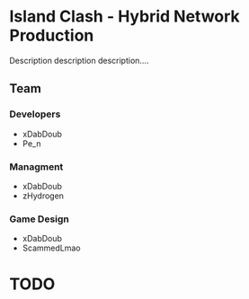 # Island Clash - Hybrid Network Production
Description description description....

## Team
### Developers
- xDabDoub
- Pe_n

### Managment
- xDabDoub
- zHydrogen

### Game Design
- xDabDoub
- ScammedLmao

# TODO
